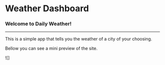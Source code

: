 # Weather Dashboard

### Welcome to Daily Weather!
---
This is a simple app that tells you the weather of a city of your choosing.

Bellow you can see a mini preview of the site.

![]